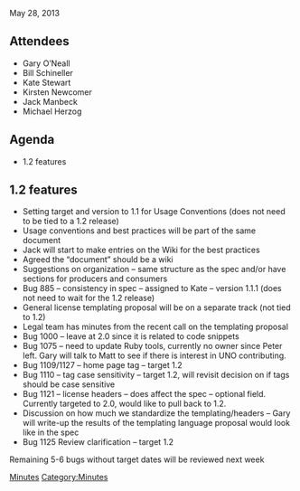 May 28, 2013

## Attendees

  - Gary O’Neall
  - Bill Schineller
  - Kate Stewart
  - Kirsten Newcomer
  - Jack Manbeck
  - Michael Herzog

## Agenda

  - 1.2 features

## 1.2 features

  - Setting target and version to 1.1 for Usage Conventions (does not
    need to be tied to a 1.2 release)
  - Usage conventions and best practices will be part of the same
    document
  - Jack will start to make entries on the Wiki for the best practices
  - Agreed the “document” should be a wiki
  - Suggestions on organization – same structure as the spec and/or have
    sections for producers and consumers
  - Bug 885 – consistency in spec – assigned to Kate – version 1.1.1
    (does not need to wait for the 1.2 release)
  - General license templating proposal will be on a separate track (not
    tied to 1.2)
  - Legal team has minutes from the recent call on the templating
    proposal
  - Bug 1000 – leave at 2.0 since it is related to code snippets
  - Bug 1075 – need to update Ruby tools, currently no owner since Peter
    left. Gary will talk to Matt to see if there is interest in UNO
    contributing.
  - Bug 1109/1127 – home page tag – target 1.2
  - Bug 1110 – tag case sensitivity – target 1.2, will revisit decision
    on if tags should be case sensitive
  - Bug 1121 – license headers – does affect the spec – optional field.
    Currently targeted to 2.0, would like to pull back to 1.2.
  - Discussion on how much we standardize the templating/headers – Gary
    will write-up the results of the templating language proposal would
    look like in the spec
  - Bug 1125 Review clarification – target 1.2

Remaining 5-6 bugs without target dates will be reviewed next week

[Minutes](Category:Technical "wikilink")
[Category:Minutes](Category:Minutes "wikilink")
